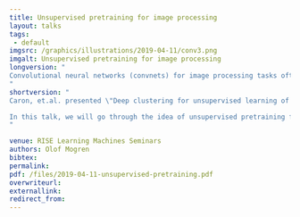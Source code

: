 ```yaml
---
title: Unsupervised pretraining for image processing
layout: talks
tags:
 - default
imgsrc: /graphics/illustrations/2019-04-11/conv3.png
imgalt: Unsupervised pretraining for image processing
longversion: "
Convolutional neural networks (convnets) for image processing tasks often benefit tremendously from pretraining. The go-to method has been to pretrain the convnet weights for image classification on the ImageNet dataset. This however requires having access to such a dataset with manually created labels. Unsupervised pretraining is therefore an attractive alternative. This has been historically important; restricted Boltzmann machines and autoencoders have been used to initialize neural network layers to produce informative representations. Caron, et.al. presented \"Deep clustering for unsupervised learning of visual features\" at ECCV 2018. Due to the convolutional structure, a modern image classification model with random initialization of its parameters and no training, performs significantly better than random chance. The paper exploits this property and use the representations computed by such an untrained network to compute a clustering of the input images. This clustering is then used as labels to train the weights of the model (with supervised training). The process is repeated until the model computes useful representations. The representations are evaluated on standard image processing tasks, showing state-of-the-art results on several of them. In this talk, I will go through the idea of unsupervised pretraining for image processing in general, and then discuss the paper by Caron, et.al. in some more detail.
"
shortversion: "
Caron, et.al. presented \"Deep clustering for unsupervised learning of visual features\" at ECCV 2018. Due to the convolutional structure, a modern image classification model with random initialization of its parameters and no training, performs significantly better than random chance. The paper exploits this property and use the representations computed by such an untrained network to compute a clustering of the input images which is iteratively used to improve the network. 

In this talk, we will go through the idea of unsupervised pretraining for image processing in general, and then discuss the paper by Caron, et.al. in some more detail.
"

venue: RISE Learning Machines Seminars 
authors: Olof Mogren
bibtex: 
permalink:
pdf: /files/2019-04-11-unsupervised-pretraining.pdf
overwriteurl: 
externallink: 
redirect_from: 
---
```

